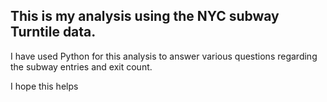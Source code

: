 ## This is my analysis using the NYC subway Turntile data. 

I have used Python for this analysis to answer various questions regarding the subway entries and exit count.

I hope this helps 

